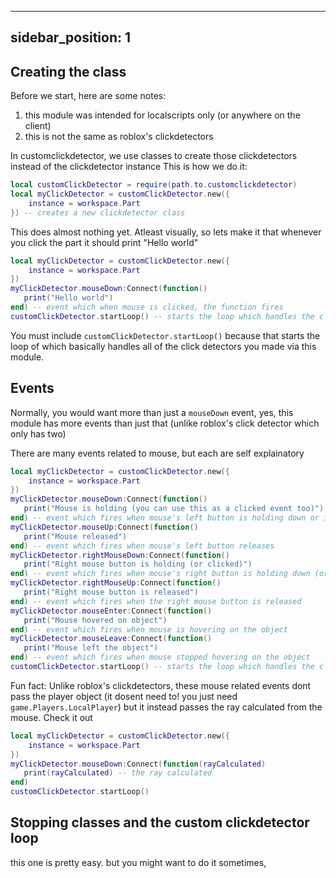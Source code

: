 -------------------
sidebar_position: 1
-------------------
## Creating the class

Before we start, here are some notes:
1. this module was intended for localscripts only (or anywhere on the client)
2. this is not the same as roblox's clickdetectors

In customclickdetector, we use classes to create those
clickdetectors instead of the clickdetector instance
This is how we do it:
```lua
local customClickDetector = require(path.to.customclickdetector)
local myClickDetector = customClickDetector.new({
    instance = workspace.Part
}) -- creates a new clickdetector class
```
This does almost nothing yet. Atleast visually, so
lets make it that whenever you click the part it should print
"Hello world"
```lua
local myClickDetector = customClickDetector.new({
    instance = workspace.Part
})
myClickDetector.mouseDown:Connect(function()
   print("Hello world")
end) -- event which when mouse is clicked, the function fires
customClickDetector.startLoop() -- starts the loop which handles the click detectors
```
You must include `customClickDetector.startLoop()` because that
starts the loop of which basically handles all of the click detectors you
made via this module.

## Events

Normally, you would want more than just a `mouseDown` event, yes,
this module has more events than just that (unlike roblox's click detector
which only has two)

There are many events related to mouse, but each are self explainatory
```lua
local myClickDetector = customClickDetector.new({
    instance = workspace.Part
})
myClickDetector.mouseDown:Connect(function()
   print("Mouse is holding (you can use this as a clicked event too)")
end) -- event which fires when mouse's left button is holding down or is clicked
myClickDetector.mouseUp:Connect(function()
   print("Mouse released")
end) -- event which fires when mouse's left button releases
myClickDetector.rightMouseDown:Connect(function()
   print("Right mouse button is holding (or clicked)")
end) -- event which fires when mouse's right button is holding down (or is clicked)
myClickDetector.rightMouseUp:Connect(function()
   print("Right mouse button is released")
end) -- event which fires when the right mouse button is released
myClickDetector.mouseEnter:Connect(function()
   print("Mouse hovered on object")
end) -- event which fires when mouse is hovering on the object
myClickDetector.mouseLeave:Connect(function()
   print("Mouse left the object")
end) -- event which fires when mouse stopped hovering on the object
customClickDetector.startLoop() -- starts the loop which handles the click detectors
```
Fun fact: Unlike roblox's clickdetectors, these mouse related events dont pass the
player object (it dosent need to! you just need `game.Players.LocalPlayer`) but it
instead passes the ray calculated from the mouse. Check it out
```lua
local myClickDetector = customClickDetector.new({
    instance = workspace.Part
})
myClickDetector.mouseDown:Connect(function(rayCalculated)
   print(rayCalculated) -- the ray calculated
end)
customClickDetector.startLoop()
```
## Stopping classes and the custom clickdetector loop

this one is pretty easy. but you might want to do it sometimes,